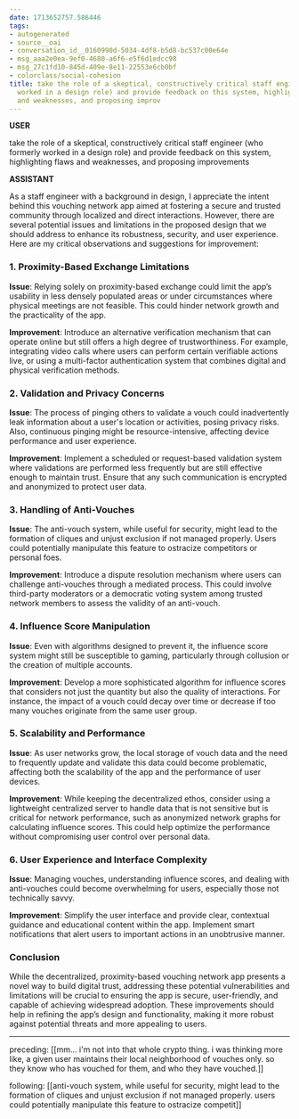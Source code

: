 ```yaml
---
date: 1713652757.586446
tags:
- autogenerated
- source__oai
- conversation_id__0160990d-5034-4df8-b5d8-bc537c00e64e
- msg_aaa2e0ea-9ef0-4680-a6f6-e5f6d1edcc98
- msg_27c1fd10-845d-409e-8e11-22553e6cb0bf
- colorclass/social-cohesion
title: take the role of a skeptical, constructively critical staff engineer (who formerly
  worked in a design role) and provide feedback on this system, highlighting flaws
  and weaknesses, and proposing improv
---
```


**USER**

take the role of a skeptical, constructively critical staff engineer (who formerly worked in a design role) and provide feedback on this system, highlighting flaws and weaknesses, and proposing improvements


**ASSISTANT**

As a staff engineer with a background in design, I appreciate the intent behind this vouching network app aimed at fostering a secure and trusted community through localized and direct interactions. However, there are several potential issues and limitations in the proposed design that we should address to enhance its robustness, security, and user experience. Here are my critical observations and suggestions for improvement:

### 1. Proximity-Based Exchange Limitations

**Issue**: Relying solely on proximity-based exchange could limit the app’s usability in less densely populated areas or under circumstances where physical meetings are not feasible. This could hinder network growth and the practicality of the app.

**Improvement**: Introduce an alternative verification mechanism that can operate online but still offers a high degree of trustworthiness. For example, integrating video calls where users can perform certain verifiable actions live, or using a multi-factor authentication system that combines digital and physical verification methods.

### 2. Validation and Privacy Concerns

**Issue**: The process of pinging others to validate a vouch could inadvertently leak information about a user's location or activities, posing privacy risks. Also, continuous pinging might be resource-intensive, affecting device performance and user experience.

**Improvement**: Implement a scheduled or request-based validation system where validations are performed less frequently but are still effective enough to maintain trust. Ensure that any such communication is encrypted and anonymized to protect user data.

### 3. Handling of Anti-Vouches

**Issue**: The anti-vouch system, while useful for security, might lead to the formation of cliques and unjust exclusion if not managed properly. Users could potentially manipulate this feature to ostracize competitors or personal foes.

**Improvement**: Introduce a dispute resolution mechanism where users can challenge anti-vouches through a mediated process. This could involve third-party moderators or a democratic voting system among trusted network members to assess the validity of an anti-vouch.

### 4. Influence Score Manipulation

**Issue**: Even with algorithms designed to prevent it, the influence score system might still be susceptible to gaming, particularly through collusion or the creation of multiple accounts.

**Improvement**: Develop a more sophisticated algorithm for influence scores that considers not just the quantity but also the quality of interactions. For instance, the impact of a vouch could decay over time or decrease if too many vouches originate from the same user group.

### 5. Scalability and Performance

**Issue**: As user networks grow, the local storage of vouch data and the need to frequently update and validate this data could become problematic, affecting both the scalability of the app and the performance of user devices.

**Improvement**: While keeping the decentralized ethos, consider using a lightweight centralized server to handle data that is not sensitive but is critical for network performance, such as anonymized network graphs for calculating influence scores. This could help optimize the performance without compromising user control over personal data.

### 6. User Experience and Interface Complexity

**Issue**: Managing vouches, understanding influence scores, and dealing with anti-vouches could become overwhelming for users, especially those not technically savvy.

**Improvement**: Simplify the user interface and provide clear, contextual guidance and educational content within the app. Implement smart notifications that alert users to important actions in an unobtrusive manner.

### Conclusion

While the decentralized, proximity-based vouching network app presents a novel way to build digital trust, addressing these potential vulnerabilities and limitations will be crucial to ensuring the app is secure, user-friendly, and capable of achieving widespread adoption. These improvements should help in refining the app’s design and functionality, making it more robust against potential threats and more appealing to users.


---

preceding: [[mm... i'm not into that whole crypto thing. i was thinking more like, a given user maintains their local neighborhood of vouches only. so they know who has vouched for them, and who they have vouched.]]  


following: [[anti-vouch system, while useful for security, might lead to the formation of cliques and unjust exclusion if not managed properly. users could potentially manipulate this feature to ostracize competit]]